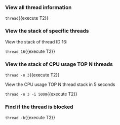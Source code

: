 

### View all thread information

`thread`{{execute T2}}


### View the stack of specific threads

View the stack of thread ID 16:

`thread 16`{{execute T2}}

### View the stack of CPU usage TOP N threads

`thread -n 3`{{execute T2}}

View the CPU usage TOP N thread stack in 5 seconds

`thread -n 3 -i 5000`{{execute T2}}

### Find if the thread is blocked

`thread -b`{{execute T2}}
